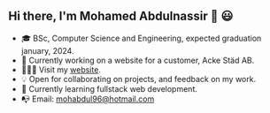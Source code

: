 ## Hi there, I'm Mohamed Abdulnassir 👋 😃

- 🎓 BSc, Computer Science and Engineering, expected graduation january, 2024.
- 💼 Currently working on a website for a customer, Acke Städ AB.
- 👨🏾‍💻 Visit my [website](https://mohamedabdulnassir.netlify.app).
- 💡 Open for collaborating on projects, and feedback on my work.
- 📖 Currently learning fullstack web development.
- 📭 Email: mohabdul96@hotmail.com
<!--
**moeabdulnas/moeabdulnas** is a ✨ _special_ ✨ repository because its `README.md` (this file) appears on your GitHub profile.

Here are some ideas to get you started:

- 🔭 I’m currently working on ...
- 🌱 I’m currently learning ...
- 👯 I’m looking to collaborate on ...
- 🤔 I’m looking for help with ...
- 💬 Ask me about ...
- 📫 How to reach me: ...
- 😄 Pronouns: ...
- ⚡ Fun fact: ...
-->
